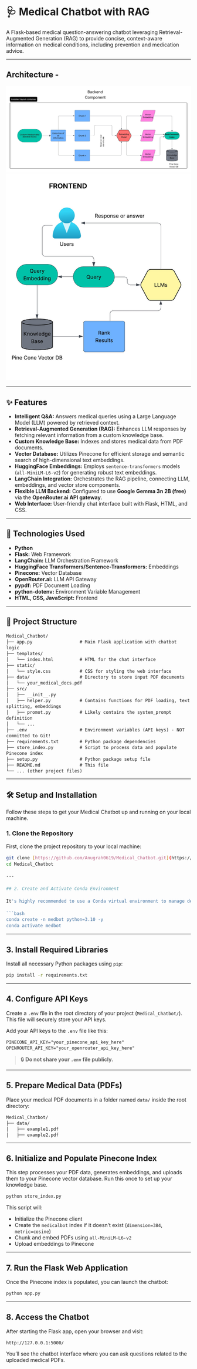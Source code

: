 # 🩺 Medical Chatbot with RAG

A Flask-based medical question-answering chatbot leveraging Retrieval-Augmented Generation (RAG) to provide concise, context-aware information on medical conditions, including prevention and medication advice.

---

## Architecture - 

![alt text](Backend.jpeg)
![alt text](Frontend.jpeg)

---

## ✨ Features

* **Intelligent Q&A:** Answers medical queries using a Large Language Model (LLM) powered by retrieved context.
* **Retrieval-Augmented Generation (RAG):** Enhances LLM responses by fetching relevant information from a custom knowledge base.
* **Custom Knowledge Base:** Indexes and stores medical data from PDF documents.
* **Vector Database:** Utilizes Pinecone for efficient storage and semantic search of high-dimensional text embeddings.
* **HuggingFace Embeddings:** Employs `sentence-transformers` models (`all-MiniLM-L6-v2`) for generating robust text embeddings.
* **LangChain Integration:** Orchestrates the RAG pipeline, connecting LLM, embeddings, and vector store components.
* **Flexible LLM Backend:** Configured to use **Google Gemma 3n 2B (free)** via the **OpenRouter.ai API gateway**.
* **Web Interface:** User-friendly chat interface built with Flask, HTML, and CSS.

---

## 🚀 Technologies Used

* **Python**
* **Flask:** Web Framework
* **LangChain:** LLM Orchestration Framework
* **HuggingFace Transformers/Sentence-Transformers:** Embeddings
* **Pinecone:** Vector Database
* **OpenRouter.ai:** LLM API Gateway
* **pypdf:** PDF Document Loading
* **python-dotenv:** Environment Variable Management
* **HTML, CSS, JavaScript:** Frontend

---

## 📁 Project Structure

```
Medical_Chatbot/
├── app.py                  # Main Flask application with chatbot logic
├── templates/
│   └── index.html          # HTML for the chat interface
├── static/
│   └── style.css           # CSS for styling the web interface
├── data/                   # Directory to store input PDF documents
│   └── your_medical_docs.pdf
├── src/
│   ├── __init__.py
│   ├── helper.py           # Contains functions for PDF loading, text splitting, embeddings
│   ├── promot.py           # Likely contains the system_prompt definition
│   └── ...
├── .env                    # Environment variables (API keys) - NOT committed to Git!
├── requirements.txt        # Python package dependencies
├── store_index.py          # Script to process data and populate Pinecone index
├── setup.py                # Python package setup file
├── README.md               # This file
└── ... (other project files)
```

---

## 🛠️ Setup and Installation

Follow these steps to get your Medical Chatbot up and running on your local machine.

### 1. Clone the Repository

First, clone the project repository to your local machine:

```bash
git clone [https://github.com/Anugrah0619/Medical_Chatbot.git](https://github.com/Anugrah0619/Medical_Chatbot.git)
cd Medical_Chatbot

---

## 2. Create and Activate Conda Environment

It's highly recommended to use a Conda virtual environment to manage dependencies:

```bash
conda create -n medbot python=3.10 -y
conda activate medbot
```

---

## 3. Install Required Libraries

Install all necessary Python packages using `pip`:

```bash
pip install -r requirements.txt
```

---

## 4. Configure API Keys

Create a `.env` file in the root directory of your project (`Medical_Chatbot/`). This file will securely store your API keys.

Add your API keys to the `.env` file like this:

```env
PINECONE_API_KEY="your_pinecone_api_key_here"
OPENROUTER_API_KEY="your_openrouter_api_key_here"
```

> 🔒 **Do not share your `.env` file publicly.**

---

## 5. Prepare Medical Data (PDFs)

Place your medical PDF documents in a folder named `data/` inside the root directory:

```
Medical_Chatbot/
├── data/
│   ├── example1.pdf
│   ├── example2.pdf
```

---

## 6. Initialize and Populate Pinecone Index

This step processes your PDF data, generates embeddings, and uploads them to your Pinecone vector database. Run this once to set up your knowledge base.

```bash
python store_index.py
```

This script will:
- Initialize the Pinecone client
- Create the `medicalbot` index if it doesn’t exist (`dimension=384`, `metric=cosine`)
- Chunk and embed PDFs using `all-MiniLM-L6-v2`
- Upload embeddings to Pinecone

---

## 7. Run the Flask Web Application

Once the Pinecone index is populated, you can launch the chatbot:

```bash
python app.py
```

---

## 8. Access the Chatbot

After starting the Flask app, open your browser and visit:

```
http://127.0.0.1:5000/
```

You’ll see the chatbot interface where you can ask questions related to the uploaded medical PDFs.
